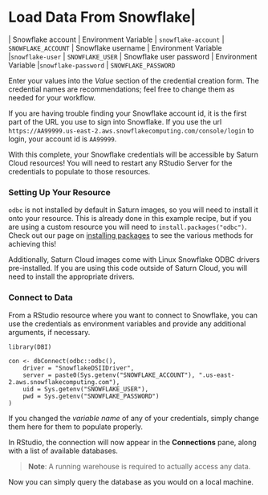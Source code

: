 # Load Data From Snowflake|
| Snowflake account   | Environment Variable  | `snowflake-account` | `SNOWFLAKE_ACCOUNT` 
| Snowflake username | Environment Variable  |`snowflake-user`  | `SNOWFLAKE_USER`
| Snowflake user password  | Environment Variable  |`snowflake-password`  | `SNOWFLAKE_PASSWORD`

Enter your values into the *Value* section of the credential creation form. The credential names are recommendations; feel free to change them as needed for your workflow.

If you are having trouble finding your Snowflake account id, it is the first part of the URL you use to sign into Snowflake. If you use the url `https://AA99999.us-east-2.aws.snowflakecomputing.com/console/login` to login, your account id is `AA99999`.

With this complete, your Snowflake credentials will be accessible by Saturn Cloud resources! You will need to restart any RStudio Server for the credentials to populate to those resources.

### Setting Up Your Resource
`odbc` is not installed by default in Saturn images, so you will need to install it onto your resource. This is already done in this example recipe, but if you are using a custom resource you will need to `install.packages("odbc")`. Check out our page on [installing packages](https://saturncloud.io/docs/using-saturn-cloud/install-packages/) to see the various methods for achieving this!

Additionally, Saturn Cloud images come with Linux Snowflake ODBC drivers pre-installed. If you are using this code outside of Saturn Cloud, you will need to install the appropriate drivers.

### Connect to Data

From a RStudio resource where you want to connect to Snowflake, you can use the credentials as environment variables and provide any additional arguments, if necessary.


```{r}
library(DBI)

con <- dbConnect(odbc::odbc(),
    driver = "SnowflakeDSIIDriver",
    server = paste0(Sys.getenv("SNOWFLAKE_ACCOUNT"), ".us-east-2.aws.snowflakecomputing.com"),
    uid = Sys.getenv("SNOWFLAKE_USER"),
    pwd = Sys.getenv("SNOWFLAKE_PASSWORD")
)
```

If you changed the *variable name* of any of your credentials, simply change them here for them to populate properly.

In RStudio, the connection will now appear in the **Connections** pane, along with a list of available databases.

> **Note**: A running warehouse is required to actually access any data.

Now you can simply query the database as you would on a local machine.